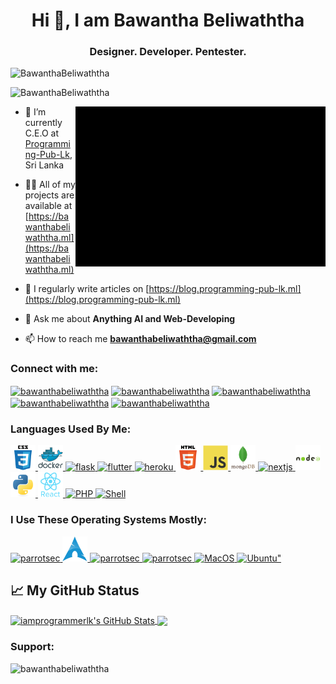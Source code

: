 <h1 align="center">Hi 👋, I am Bawantha Beliwaththa</h1>
<h3 align="center">Designer. Developer. Pentester.</h3>

<p align="left"> <img src="https://komarev.com/ghpvc/?username=bawanthabeliwaththa" alt="BawanthaBeliwaththa" /> </p>
<p align="left"> <img src="https://img.shields.io/twitter/follow/bawanthabeli?style=social" alt=BawanthaBeliwaththa /> </p>

<img align="right" alt="GIF" src="https://github.com/BawanthaBeliwaththa/BawanthaBeliwaththa/blob/main/src/codde1.gif" width="400" height="256" />

- 🔭 I’m currently C.E.O at [Programming-Pub-Lk](https://programming-pub-lk.ml), Sri Lanka

- 👨‍💻 All of my projects are available at [https://bawanthabeliwaththa.ml](https://bawanthabeliwaththa.ml)

- 📝 I regularly write articles on [https://blog.programming-pub-lk.ml](https://blog.programming-pub-lk.ml)

- 💬 Ask me about **Anything AI and Web-Developing**

- 📫 How to reach me **bawanthabeliwaththa@gmail.com**

<h3 align="left">Connect with me:</h3>
<p align="left">
<a href="https://twitter.com/BawanthaBeli" target="blank"><img align="center" src="https://raw.githubusercontent.com/rahuldkjain/github-profile-readme-generator/master/src/images/icons/Social/twitter.svg" alt="bawanthabeliwaththa" height="30" width="40" /></a>
<a href="https://linkedin.com/in/bawantha-beliwaththa-a7313a241" target="blank"><img align="center" src="https://raw.githubusercontent.com/rahuldkjain/github-profile-readme-generator/master/src/images/icons/Social/linked-in-alt.svg" alt="bawanthabeliwaththa" height="30" width="40" /></a>
<a href="https://stackoverflow.com/users/16589319/bawantha-beliwaththa" target="blank"><img align="center" src="https://raw.githubusercontent.com/rahuldkjain/github-profile-readme-generator/master/src/images/icons/Social/stack-overflow.svg" alt="bawanthabeliwaththa" height="30" width="40" /></a>
<a href="https://www.instagram.com/bawantha_be/" target="blank"><img align="center" src="https://raw.githubusercontent.com/rahuldkjain/github-profile-readme-generator/master/src/images/icons/Social/instagram.svg" alt="bawanthabeliwaththa" height="30" width="40" /></a>
<a href="https://t.me/bawanthabeliwaththa2003" target="blank"><img align="center" src="https://upload.wikimedia.org/wikipedia/commons/8/83/Telegram_2019_Logo.svg" alt="bawanthabeliwaththa" height="30" width="40" /></a>
</p>

<h3 align="left">Languages Used By Me:</h3>
<p align="left"> <a href="https://www.w3schools.com/css/" target="_blank" rel="noreferrer"> <img src="https://raw.githubusercontent.com/devicons/devicon/master/icons/css3/css3-original-wordmark.svg" alt="css3" width="40" height="40"/> </a> <a href="https://www.docker.com/" target="_blank" rel="noreferrer"> <img src="https://raw.githubusercontent.com/devicons/devicon/master/icons/docker/docker-original-wordmark.svg" alt="docker" width="40" height="40"/> </a> <a href="https://flask.palletsprojects.com/" target="_blank" rel="noreferrer"> <img src="https://www.vectorlogo.zone/logos/pocoo_flask/pocoo_flask-icon.svg" alt="flask" width="40" height="40"/> </a> <a href="https://flutter.dev" target="_blank" rel="noreferrer"> <img src="https://www.vectorlogo.zone/logos/flutterio/flutterio-icon.svg" alt="flutter" width="40" height="40"/> </a> <a href="https://heroku.com" target="_blank" rel="noreferrer"> <img src="https://www.vectorlogo.zone/logos/heroku/heroku-icon.svg" alt="heroku" width="40" height="40"/> </a> <a href="https://www.w3.org/html/" target="_blank" rel="noreferrer"> <img src="https://raw.githubusercontent.com/devicons/devicon/master/icons/html5/html5-original-wordmark.svg" alt="html5" width="40" height="40"/> </a> <a href="https://developer.mozilla.org/en-US/docs/Web/JavaScript" target="_blank" rel="noreferrer"> <img src="https://raw.githubusercontent.com/devicons/devicon/master/icons/javascript/javascript-original.svg" alt="javascript" width="40" height="40"/> </a> <a href="https://www.mongodb.com/" target="_blank" rel="noreferrer"> <img src="https://raw.githubusercontent.com/devicons/devicon/master/icons/mongodb/mongodb-original-wordmark.svg" alt="mongodb" width="40" height="40"/> </a> <a href="https://nextjs.org/" target="_blank" rel="noreferrer"> <img src="https://cdn.worldvectorlogo.com/logos/nextjs-2.svg" alt="nextjs" width="40" height="40"/> </a> <a href="https://nodejs.org" target="_blank" rel="noreferrer"> <img src="https://raw.githubusercontent.com/devicons/devicon/master/icons/nodejs/nodejs-original-wordmark.svg" alt="nodejs" width="40" height="40"/> </a> <a href="https://www.python.org" target="_blank" rel="noreferrer"> <img src="https://raw.githubusercontent.com/devicons/devicon/master/icons/python/python-original.svg" alt="python" width="40" height="40"/> </a> <a href="https://reactjs.org/" target="_blank" rel="noreferrer"> <img src="https://raw.githubusercontent.com/devicons/devicon/master/icons/react/react-original-wordmark.svg" alt="react" width="40" height="40"/> </a> <a href="https://www.php.net/" target="_blank" rel="noreferrer"> <img src="https://camo.githubusercontent.com/8a77183652234a701ef35ef085d7870a677bff3c7a491df8a506dd27c1fa30df/68747470733a2f2f63646e2e776f726c64766563746f726c6f676f2e636f6d2f6c6f676f732f7068702d312e737667" alt="PHP" width="40" height="40"/> </a> <a href="https://www.shellscript.sh/" target="_blank" rel="noreferrer"> <img src="https://raw.githubusercontent.com/gist/strarsis/36c65384c8afc78b8438357281123170/raw/486f394502c9feb6760e37e2ef6217eef7941ef0/shell.svg" alt="Shell" width="40" height="40"/> </a></p>

<h3 align="left">I Use These Operating Systems Mostly:</h3>
<p align="left"><a href="https://parrotsec.org/" target="_blank"> <img src="https://upload.wikimedia.org/wikipedia/commons/4/45/Parrot_Logo.png" alt="parrotsec" width="40" height="40"/> </a> <a href="https://blackarch.org/" target="_blank"> <img src="https://raw.githubusercontent.com/github/explore/7b8474be525e3f210d3c8d60a32beca4bfc2895b/topics/archlinux/archlinux.png" alt="balck-arch" width="40" height="40"/> </a> <a href="https://android.com/" target="_blank"> <img src="https://camo.githubusercontent.com/5e45fdedae90e97eb256795f2e776e9b010723addaadf27b75554ef6c183f5c8/68747470733a2f2f63646e2e776f726c64766563746f726c6f676f2e636f6d2f6c6f676f732f616e64726f69642e737667" alt="parrotsec" width="40" height="40"/> </a> <a href="https://www.microsoft.com/en-us/windows" target="_blank"> <img src="https://camo.githubusercontent.com/0070e51582848b0e67e6b3edf7b5bafd244ffdd3a4027d236d04ce9c3e9da80d/68747470733a2f2f63646e2e776f726c64766563746f726c6f676f2e636f6d2f6c6f676f732f77696e646f77732d312e737667" alt="parrotsec" width="40" height="40"/> </a> <a href="https://www.apple.com/macos/" target="_blank"> <img src="https://cdn.freebiesupply.com/logos/large/2x/mac-os-2-logo-png-transparent.png" alt="MacOS" width="40" height="40"/> </a> <a href="https://www.ubuntu.org" target="_blank"> <img src="https://camo.githubusercontent.com/f13aa388cda5b78136220b1c90994d07bfde0f290d97d2a5a3910a2663368426/68747470733a2f2f63646e2e776f726c64766563746f726c6f676f2e636f6d2f6c6f676f732f7562756e74752d342e737667" alt=Ubuntu" width="40" height="40"/> </a>
</p>

## &#x1f4c8; My GitHub Status

<a href="https://github.com/bawanthabeliwaththa/bawanthabeliwaththa">
  <img align="center" src="https://github-readme-stats.vercel.app/api?username=bawanthabeliwaththa&show_icons=true&line_height=27&count_private=true&title_color=ffffff&text_color=c9cacc&icon_color=2bbc8a&bg_color=1d1f21" alt="iamprogrammerlk's GitHub Stats" />
</a>
<a href="https://github.com/bawanthabeliwaththa/bawanthabeliwaththa">
  <img align="center" src="https://github-readme-stats.vercel.app/api/top-langs/?username=bawanthabeliwaththa&hide=java,html,tex&title_color=ffffff&text_color=c9cacc&icon_color=2bbc8a&bg_color=1d1f21" />
</a>

<h3 align="left">Support:</h3>
<p><a href="https://www.paypal.com/signin/?returnUri=%2Fmyaccount%2Ftransfer%2FpayRequest%2FU-94R908477U869382E%2FU-0PL334692A808573K%3FclassicUrl%3D%2FLK%2Fcgi-bin%2F%3Fcmd%3D_prq&id=6l.gZld3gkFQ6q-gAyF1f4wNd2RUoDgUp8U5cA&expId=p2p&onboardData=%7B%22signUpRequest%22%3A%7B%22method%22%3A%22get%22%2C%22url%22%3A%22https%3A%2F%2Fwww.paypal.com%2Fmyaccount%2Ftransfer%2FguestLogin%2FpayRequest%2FU-94R908477U869382E%2FU-0PL334692A808573K%3FclassicUrl%3D%2FLK%2Fcgi-bin%2F%3Fcmd%3D_prq%26id%3D6l.gZld3gkFQ6q-gAyF1f4wNd2RUoDgUp8U5cA%22%7D%7D&flowContextData=eaDdgrtuXEUqekbEDSO6yxmRx6A58zCRZQ9Df_WZ28X1K1KpCUvOwDIzYvDnyA0S_6CdgcAC3WxB6u8rMLHfGNcFNHcdMEPGIa8W1wRGXRUUmp-2uuotflzfgPqsqOYFgG_6TgZLLPXuAqyj75SE7EUZjmopKL3nW1-DsuEr4-i3-D8LMGzgcwKJfjUWvonwa2WkZrFFGqz2DojR&v=1&utm_source=unp&utm_medium=email&utm_campaign=RT000186&utm_unptid=d62d5916-d753-11ec-851b-3cfdfef04e64&ppid=RT000186&cnac=LK&rsta=en_US%28en-LK%29&cust=&unptid=d62d5916-d753-11ec-851b-3cfdfef04e64&calc=aa6fb4e0fdabc&unp_tpcid=requestmoney-notifications-requestee&page=main%3Aemail%3ART000186&pgrp=main%3Aemail&e=cl&mchn=em&s=ci&mail=sys&appVersion=1.89.1&xt=104038"> <img align="left" src="https://cdn.buymeacoffee.com/buttons/v2/default-yellow.png" height="50" width="210" alt="bawanthabeliwaththa" /></a></p><br><br>
